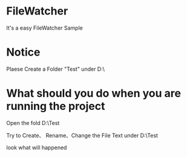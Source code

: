 # FileWatcher
It's a easy FileWatcher Sample

# Notice
Plaese Create a Folder "Test" under D:\

# What should you do when you are running the project
Open the fold    D:\Test

Try to Create、 Rename、Change the File Text under D:\Test 

look what will happened
